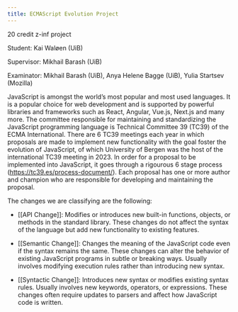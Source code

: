 ```yaml
---
title: ECMAScript Evolution Project
---
```


20 credit z-inf project

Student: Kai Waløen (UiB)

Supervisor: Mikhail Barash (UiB)

Examinator: Mikhail Barash (UiB), Anya Helene Bagge (UiB), Yulia Startsev (Mozilla)

JavaScript is amongst the world’s most popular and most used languages. It is a popular choice for web development and is supported by powerful libraries and frameworks such as React, Angular, Vue.js, Next.js and many more. The committee responsible for maintaining and standardizing the JavaScript programming language is Technical Committee 39 (TC39) of the ECMA International. There are 6 TC39 meetings each year in which proposals are made to implement new functionality with the goal foster the evolution of JavaScript, of which University of Bergen was the host of the international TC39 meeting in 2023. In order for a proposal to be implemented into JavaScript, it goes through a rigourous 6 stage process (https://tc39.es/process-document/). Each proposal has one or more author and champion who are responsible for developing and maintaining the proposal.

The changes we are classifying are the following:
- [[API Change]]: Modifies or introduces new built-in functions, objects, or methods in the standard library. These changes do not affect the syntax of the language but add new functionality to existing features.

- [[Semantic Change]]: Changes the meaning of the JavaScript code even if the syntax remains the same. These changes can alter the behavior of existing JavaScript programs in subtle or breaking ways. Usually involves modifying execution rules rather than introducing new syntax.

- [[Syntactic Change]]: Introduces new syntax or modifies existing syntax rules. Usually involves new keywords, operators, or expressions. These changes often require updates to parsers and affect how JavaScript code is written.
